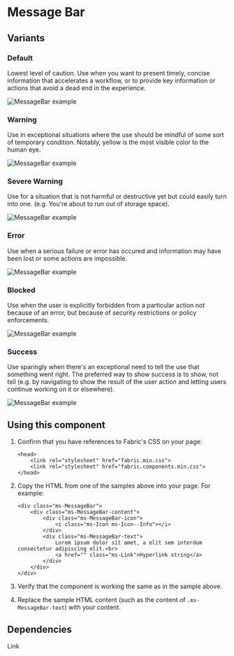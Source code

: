 # Message Bar

## Variants

### Default
Lowest level of caution. Use when you want to present timely, concise information that accelerates a workflow, or to provide key information or actions that avoid a dead end in the experience.



![MessageBar example](https://raw.githubusercontent.com/OfficeDev/office-ui-fabric-js/master/ghdocs/component_images/MessageBar-default.png)


### Warning
Use in exceptional situations where the use should be mindful of some sort of temporary condition.  Notably, yellow is the most visible color to the human eye.



![MessageBar example](https://raw.githubusercontent.com/OfficeDev/office-ui-fabric-js/master/ghdocs/component_images/MessageBar-warning.png)


### Severe Warning
Use for a situation that is not harmful or destructive yet but could easily turn into one. (e.g. You're about to run out of storage space).



![MessageBar example](https://raw.githubusercontent.com/OfficeDev/office-ui-fabric-js/master/ghdocs/component_images/MessageBar-severewarning.png)


### Error
Use when a serious failure or error has occured and information may have been lost or some actions are impossible.



![MessageBar example](https://raw.githubusercontent.com/OfficeDev/office-ui-fabric-js/master/ghdocs/component_images/MessageBar-error.png)


### Blocked
Use when the user is explicitly forbidden from a particular action not because of an error, but because of security restrictions or policy enforcements.



![MessageBar example](https://raw.githubusercontent.com/OfficeDev/office-ui-fabric-js/master/ghdocs/component_images/MessageBar-blocked.png)


### Success
Use sparingly when there's an exceptional need to tell the use that something went right. The preferred way to show success is to show, not tell (e.g. by navigating to show the result of the user action and letting users continue working on it or elsewhere).



![MessageBar example](https://raw.githubusercontent.com/OfficeDev/office-ui-fabric-js/master/ghdocs/component_images/MessageBar-success.png)


## Using this component
1. Confirm that you have references to Fabric's CSS on your page:

    ```
    <head>
        <link rel="stylesheet" href="fabric.min.css">
        <link rel="stylesheet" href="fabric.components.min.css">
    </head>
    ```
2. Copy the HTML from one of the samples above into your page. For example:

	```
    <div class="ms-MessageBar">
        <div class="ms-MessageBar-content">
            <div class="ms-MessageBar-icon">
                <i class="ms-Icon ms-Icon--Info"></i>
            </div>
            <div class="ms-MessageBar-text">
                Lorem ipsum dolor sit amet, a elit sem interdum consectetur adipiscing elit.<br>
                <a href="" class="ms-Link">Hyperlink string</a>
            </div>
        </div>
    </div>
	```

3. Verify that the component is working the same as in the sample above.
4. Replace the sample HTML content (such as the content of `.ms-MessageBar-text`) with your content.

## Dependencies
Link
